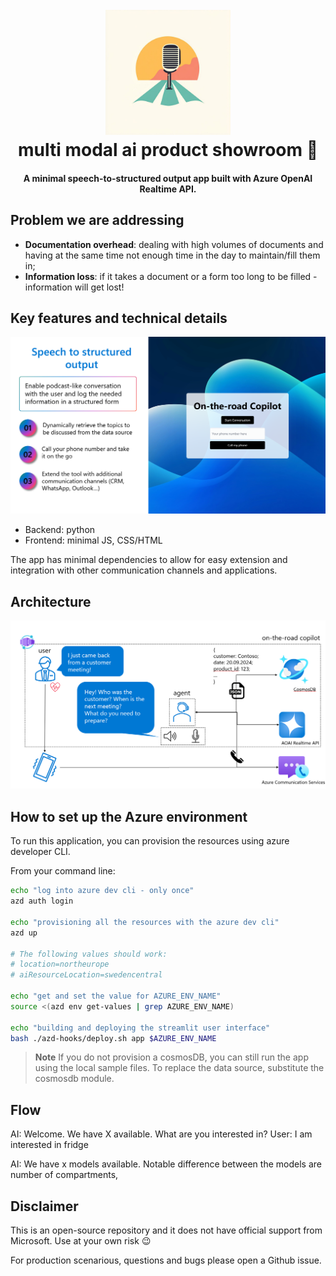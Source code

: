 
<h1 align="center">
  <br>
  <a href=""><img src="img/logo.jpeg" alt="logo" width="200"></a>
  <br>
  multi modal ai product showroom 🤖
  <br>
</h1>

<h4 align="center">A minimal speech-to-structured output app built with Azure OpenAI Realtime API.</h4>
</p>


## Problem we are addressing

- **Documentation overhead**: dealing with high volumes of documents and having at the same time not enough time in the day to maintain/fill them in;
- **Information loss**: if it takes a document or a form too long to be filled - information will get lost!


## Key features and technical details

![screenshot](img/screenshot.png)

- Backend: python
- Frontend: minimal JS, CSS/HTML

The app has minimal dependencies to allow for easy extension and integration with other communication channels and applications.

## Architecture

![architecture](img/architecture.png)
## How to set up the Azure environment

To run this application, you can provision the resources using azure developer CLI.

From your command line:

```bash
echo "log into azure dev cli - only once"
azd auth login

echo "provisioning all the resources with the azure dev cli"
azd up

# The following values should work:
# location=northeurope
# aiResourceLocation=swedencentral

echo "get and set the value for AZURE_ENV_NAME"
source <(azd env get-values | grep AZURE_ENV_NAME)

echo "building and deploying the streamlit user interface"
bash ./azd-hooks/deploy.sh app $AZURE_ENV_NAME
```

> **Note**
> If you do not provision a cosmosDB, you can still run the app using the local sample files. To replace the data source, substitute the cosmosdb module.


## Flow

AI: Welcome. We have X available. What are you interested in?
User: I am interested in fridge

AI: We have x models available. Notable difference between the models are number of compartments, 



## Disclaimer

This is an open-source repository and it does not have official support from Microsoft. Use at your own risk 😉

For production scenarious, questions and bugs please open a Github issue.
